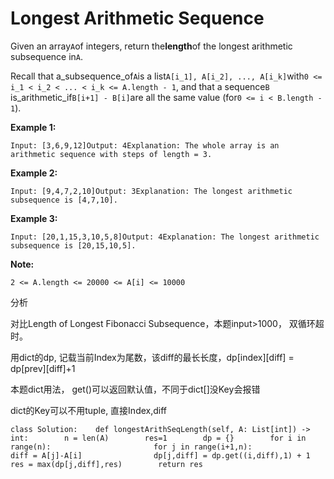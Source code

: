 # Longest Arithmetic Sequence

Given an array`A`of integers, return the**length**of the longest arithmetic subsequence in`A`.

Recall that a\_subsequence\_of`A`is a list`A[i_1], A[i_2], ..., A[i_k]`with`0 <= i_1 < i_2 < ... < i_k <= A.length - 1`, and that a sequence`B` is\_arithmetic\_if`B[i+1] - B[i]`are all the same value \(for`0 <= i < B.length - 1`\).

**Example 1:**

```text
Input: [3,6,9,12]Output: 4Explanation: The whole array is an arithmetic sequence with steps of length = 3.
```

**Example 2:**

```text
Input: [9,4,7,2,10]Output: 3Explanation: The longest arithmetic subsequence is [4,7,10].
```

**Example 3:**

```text
Input: [20,1,15,3,10,5,8]Output: 4Explanation: The longest arithmetic subsequence is [20,15,10,5].
```

**Note:**

```text
2 <= A.length <= 20000 <= A[i] <= 10000
```

分析

对比Length of Longest Fibonacci Subsequence，本题input&gt;1000， 双循环超时。

用dict的dp, 记载当前Index为尾数，该diff的最长长度，dp\[index\]\[diff\] = dp\[prev\]\[diff\]+1

本题dict用法， get\(\)可以返回默认值，不同于dict\[\]没Key会报错

dict的Key可以不用tuple, 直接Index,diff

```text
class Solution:    def longestArithSeqLength(self, A: List[int]) -> int:        n = len(A)        res=1        dp = {}        for i in range(n):                       for j in range(i+1,n):                diff = A[j]-A[i]                dp[j,diff] = dp.get((i,diff),1) + 1                res = max(dp[j,diff],res)        return res
```

